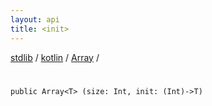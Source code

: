 ```yaml
---
layout: api
title: <init>
---
```

[stdlib](../../index.md) / [kotlin](../index.md) / [Array](index.md) / [<init>](_init_.md)

# <init>

```
public Array<T> (size: Int, init: (Int)->T)
```
